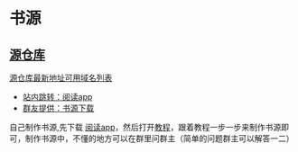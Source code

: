 # 书源

## [源仓库](http://www.yckceo.com/yuedu/shuyuan/index.html)

[源仓库最新地址可用域名列表](http://yckceo.vip/)

- [站内跳转：阅读app](/utils/read.md#开源阅读)
- [群友提供：书源下载](https://www.aliyundrive.com/s/Nu6C9Bxabiz)

自己制作书源,先下载 [阅读app](/utils/read.md#开源阅读)，然后打开[教程](https://www.bilibili.com/video/BV1V64y1872J?spm_id_from=333.337.search-card.all.click&vd_source=4db4edf8e68a4ceac9f0a41212e6f026)，跟着教程一步一步来制作书源即可，制作书源中，不懂的地方可以在群里问群主（简单的问题群主可以解答一二）

